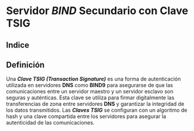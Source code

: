 # Servidor ***BIND*** Secundario con **Clave TSIG**

## Indice 

## Definición

Una ***Clave TSIG (Transaction Signature)*** es una forma de autenticación utilizada en servidores **DNS** como **BIND9** para asegurarse de que las comunicaciones entre un servidor maestro y un servidor esclavo son seguras y auténticas. Esta clave se utiliza para firmar digitalmente las transferencias de zona entre servidores **DNS** y garantizar la integridad de los datos transmitidos. Las ***Claves TSIG*** se configuran con un algoritmo de hash y una clave compartida entre los servidores para asegurar la autenticidad de las comunicaciones.